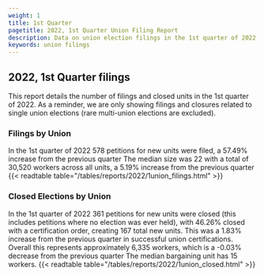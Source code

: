 ```yaml
---
weight: 1
title: 1st Quarter
pagetitle: 2022, 1st Quarter Union Filing Report
description: Data on union election filings in the 1st quarter of 2022
keywords: union filings
---
```


## 2022, 1st Quarter filings

This report details the number of filings and closed units in the 1st quarter of 2022. As a reminder, we are only showing filings and closures related to single union elections (rare multi-union elections are excluded).

### Filings by Union
In the 1st quarter of 2022 578 petitions for new units were filed, a 57.49% increase from the previous quarter The median size was 22 with a total of 30,520 workers across all units, a 5.19% increase from the previous quarter
{{< readtable table="/tables/reports/2022/1union_filings.html" >}}

### Closed Elections by Union
In the 1st quarter of 2022 361 petitions for new units were closed (this includes petitions where no election was ever held), with 46.26% closed with a certification order, creating 167 total new units. This was a 1.83% increase from the previous quarter in successful union certifications. Overall this represents approximately 6,335 workers, which is a -0.03% decrease from the previous quarter The median bargaining unit has 15 workers.
{{< readtable table="/tables/reports/2022/1union_closed.html" >}}
